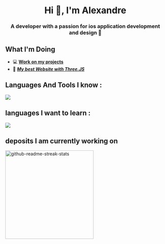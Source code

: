 <h1 align="center">Hi 👋, I'm Alexandre</h1>
<h3 align="center">A developer with a passion for ios application development and design </h3>

## What I'm Doing
- 💻 [**Work on my projects**](https://github.com/hydroft1/NSI)
- 🎫 [**_My best Website with Three.JS_**](https://hydroft1.github.io/three.js-webGL/)


## Languages And Tools I know :
<p align="left"> <a href="https://github.com/hydroft1"><img src="https://skillicons.dev/icons?i=python,sqlite,vscode,html,css,js,swift,firebase"> </a> </p>

## languages I want to learn : 
<p align="left"> <a href="https://github.com/hydroft1"><img src="https://skillicons.dev/icons?i=react,c, cpp"> </a> </p>

## deposits I am currently working on
<p align="left">
    <a href="https://github.com/hydroft1/NSI"><img width="278" src="https://denvercoder1-github-readme-stats.vercel.app/api/pin/?username=hydroft1&repo=NSI&theme=react&bg_color=1F222E&title_color=F8D866&hide_border=true&icon_color=F8D866&show_icons=true" alt="github-readme-streak-stats"></a>
</p>
